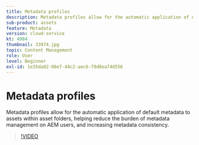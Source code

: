```yaml
---
title: Metadata profiles
description: Metadata profiles allow for the automatic application of default metadata to assets within asset folders, helping reduce the burden of metadata management on AEM users, and increasing metadata consistency.
sub-product: assets
feature: Metadata
version: cloud-service
kt: 4984
thumbnail: 33974.jpg
topic: Content Management
role: User
level: Beginner
exl-id: 1e35da82-08e7-44c2-aec6-79d8ea74d556
---
```

# Metadata profiles

Metadata profiles allow for the automatic application of default metadata to assets within asset folders, helping reduce the burden of metadata management on AEM users, and increasing metadata consistency.

>[!VIDEO](https://video.tv.adobe.com/v/33974/?quality=12&learn=on&hidetitle=true)
